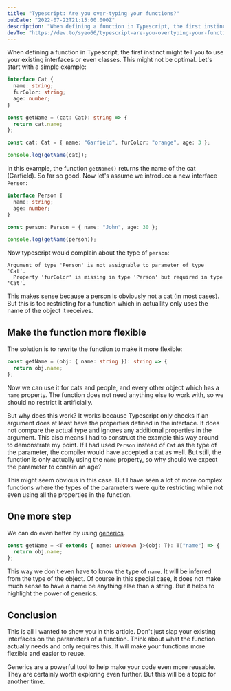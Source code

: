 ```yaml
---
title: "Typescript: Are you over-typing your functions?"
pubDate: "2022-07-22T21:15:00.000Z"
description: "When defining a function in Typescript, the first instinct might tell you to just use your existing interfaces or even classes. This might not be optimal..."
devTo: "https://dev.to/syeo66/typescript-are-you-overtyping-your-functions-52ge"
---
```


When defining a function in Typescript, the first instinct might tell you to use your existing interfaces or even classes. This might not be optimal. Let's start with a simple example:

```typescript
interface Cat {
  name: string;
  furColor: string;
  age: number;
}

const getName = (cat: Cat): string => {
  return cat.name;
};

const cat: Cat = { name: "Garfield", furColor: "orange", age: 3 };

console.log(getName(cat));
```

In this example, the function `getName()` returns the name of the cat (Garfield). So far so good. Now let's assume we introduce a new interface `Person`:

```typescript
interface Person {
  name: string;
  age: number;
}

const person: Person = { name: "John", age: 30 };

console.log(getName(person));
```

Now typescript would complain about the type of `person`:

```text
Argument of type 'Person' is not assignable to parameter of type 'Cat'.
  Property 'furColor' is missing in type 'Person' but required in type 'Cat'.
```

This makes sense because a person is obviously not a cat (in most cases). But this is too restricting for a function which in actuallity only uses the name of the object it receives.

## Make the function more flexible

The solution is to rewrite the function to make it more flexible:

```typescript
const getName = (obj: { name: string }): string => {
  return obj.name;
};
```

Now we can use it for cats and people, and every other object which has a `name` property. The function does not need anything else to work with, so we should no restrict it artificially.

But why does this work? It works because Typescript only checks if an argument does at least have the properties defined in the interface. It does not compare the actual type and ignores any additional properties in the argument. This also means I had to construct the example this way around to demonstrate my point. If I had used `Person` instead of `Cat` as the type of the parameter, the compiler would have accepted a cat as well. But still, the function is only actually using the `name` property, so why should we expect the parameter to contain an age?

This might seem obvious in this case. But I have seen a lot of more complex functions where the types of the parameters were quite restricting while not even using all the properties in the function.

## One more step

We can do even better by using [generics](https://www.typescriptlang.org/docs/handbook/2/generics.html).

```typescript
const getName = <T extends { name: unknown }>(obj: T): T["name"] => {
  return obj.name;
};
```

This way we don't even have to know the type of `name`. It will be inferred from the type of the object. Of course in this special case, it does not make much sense to have a name be anything else than a string. But it helps to highlight the power of generics.

## Conclusion

This is all I wanted to show you in this article. Don't just slap your existing interfaces on the parameters of a function. Think about what the function actually needs and only requires this. It will make your functions more flexible and easier to reuse.

Generics are a powerful tool to help make your code even more reusable. They are certainly worth exploring even further. But this will be a topic for another time.
